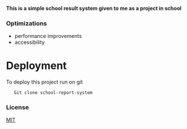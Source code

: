 #### This is a simple school result system given to me as a project in school

### Optimizations

- performance improvements
- accessibility

# Deployment

To deploy this project run on git 

```
   Git clone school-report-system
```

### License

[MIT](https://choosealicense.com/licenses/mit/)

